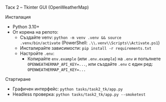 Таск 2 – Tkinter GUI (OpenWeatherMap)

Инсталация
- Python 3.10+
- От корена на репото:
  - Създайте venv: `python -m venv .venv && source .venv/bin/activate` (PowerShell: `.\\.venv\\Scripts\\Activate.ps1`)
  - Инсталирайте зависимости: `pip install -r requirements.txt`
  - Настройте `.env`:
    - Копирайте `env.example` (или `.env.example`) на `.env` и попълнете `OPENWEATHERMAP_API_KEY=...`,
      или създайте `.env` с един ред: `OPENWEATHERMAP_API_KEY=...`

Стартиране
- Графичен интерфейс: `python tasks/task2_tk/app.py`
- Headless проверка: `python tasks/task2_tk/app.py --smoketest`
